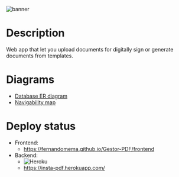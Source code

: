 ![banner](https://repository-images.githubusercontent.com/377238967/a54d6580-de8d-11eb-9672-b854042ed0f6)

# Description
Web app that let you upload documents for digitally sign or generate documents from templates.

# Diagrams
- [Database ER diagram](https://github.com/fernandomema/Gestor-PDF/blob/main/DB_ER_Diagram.png?raw=true)
- [Navigability map](https://github.com/fernandomema/Gestor-PDF/blob/main/navigability_map.png?raw=true)

# Deploy status
- Frontend:
  - https://fernandomema.github.io/Gestor-PDF/frontend
- Backend: 
  - ![Heroku](https://heroku-badge.herokuapp.com/?app=insta-pdf)
  - https://insta-pdf.herokuapp.com/
